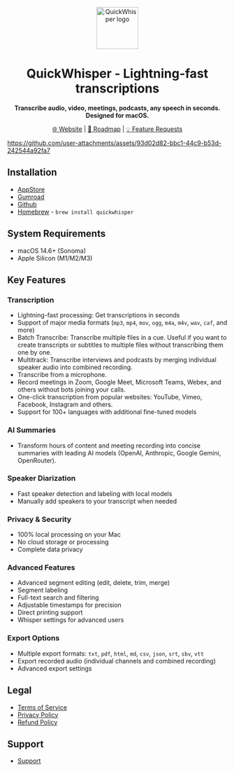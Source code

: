 <p align="center">
  <a target="blank" href="https://quickwhisper.app">
    <img
        width="96px"
        alt="QuickWhisper logo"
        src="https://github.com/user-attachments/assets/3e5030e2-3ae1-42e5-ae8c-af862faa3ef7"
    />
  </a>
</p>

<h1 align="center">QuickWhisper - Lightning-fast transcriptions</h1> 
<p align="center">
  <strong>Transcribe audio, video, meetings, podcasts, any speech in seconds. Designed for macOS.</strong>
  <br/>
</p>

<p align="center">
  <a target="_blank" href="https://quickwhisper.app">🌐 Website</a> |
  <a target="_blank" href="https://quickwhisper.featurebase.app/roadmap">🎯 Roadmap</a> |
  <a target="_blank" href="https://quickwhisper.featurebase.app/">💡 Feature Requests</a>
</p>

https://github.com/user-attachments/assets/93d02d82-bbc1-44c9-b53d-242544a92fa7

## Installation

- [AppStore](https://apps.apple.com/app/apple-store/id6479579136?pt=125225287&ct=github_qw_repo&mt=8)
- [Gumroad](https://iwtcom.gumroad.com/l/quickwhisper)
- [Github](https://github.com/quickwhisperapp/quickwhisper/releases)
- [Homebrew](https://formulae.brew.sh/cask/quickwhisper) - ``brew install quickwhisper``

## System Requirements

- macOS 14.6+ (Sonoma)
- Apple Silicon (M1/M2/M3)

## Key Features

### Transcription
- Lightning-fast processing: Get transcriptions in seconds
- Support of major media formats (`mp3`, `mp4`, `mov`, `ogg`, `m4a`, `m4v`, `wav`, `caf`, and more)
- Batch Transcribe: Transcribe multiple files in a cue. Useful if you want to create transcripts or subtitles to multiple files without transcribing them one by one.
- Multitrack: Transcribe interviews and podcasts by merging individual speaker audio into combined recording.
- Transcribe from a microphone.
- Record meetings in Zoom, Google Meet, Microsoft Teams, Webex, and others without bots joining your calls.
- One-click transcription from popular websites: YouTube, Vimeo, Facebook, Instagram and others.
- Support for 100+ languages with additional fine-tuned models

### AI Summaries
- Transform hours of content and meeting recording into concise summaries with leading AI models (OpenAI, Anthropic, Google Gemini, OpenRouter).

### Speaker Diarization
- Fast speaker detection and labeling with local models 
- Manually add speakers to your transcript when needed

### Privacy & Security
- 100% local processing on your Mac
- No cloud storage or processing
- Complete data privacy

### Advanced Features
- Advanced segment editing (edit, delete, trim, merge)
- Segment labeling
- Full-text search and filtering
- Adjustable timestamps for precision
- Direct printing support
- Whisper settings for advanced users

### Export Options
- Multiple export formats: `txt`, `pdf`, `html`, `md`, `csv`, `json`, `srt`, `sbv`, `vtt`
- Export recorded audio (individual channels and combined recording)
- Advanced export settings

## Legal

- [Terms of Service](https://quickwhisperapp.s3.us-west-002.backblazeb2.com/terms.html)
- [Privacy Policy](https://quickwhisperapp.s3.us-west-002.backblazeb2.com/privacy.html)
- [Refund Policy](https://quickwhisperapp.s3.us-west-002.backblazeb2.com/refund.html)

## Support

- [Support](https://iwt-whisper.atlassian.net/servicedesk/customer/portals)
